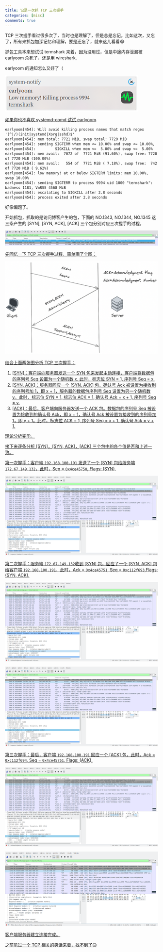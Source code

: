 ```yaml
---
title: 记录一次抓 TCP 三次握手
categories: [misc]
comments: true
---
```


TCP 三次握手看过很多次了，当时也是理解了，但是总是忘记。比如这次，又忘了，所有来抓包加深记忆和理解，要是还忘了，就来这儿看看:joy:

抓包工具本来想试试 termshark 来着，因为没用过，但是中途内存泄漏被 earlyoom 杀死了，还是用 wireshark.

<span class="spoiler" >earlyoom 的通知怎么又好了（</span>

<a data-fancybox="capture-tcp-3-way-handshake" href="../assets/img/post/capture-tcp-3-way-handshake/system-notify.png"><img src="../assets/img/post/capture-tcp-3-way-handshake/system-notify.png" style="text-align:center;" >

如果你也不喜欢 systemd-oomd 试试 [earlyoom](https://github.com/rfjakob/earlyoom).

```
earlyoom[454]: Will avoid killing process names that match regex '(^|/)(init|systemd|Xorg|sshd)$'
earlyoom[454]: mem total: 7721 MiB, swap total: 7720 MiB
earlyoom[454]: sending SIGTERM when mem <= 10.00% and swap <= 10.00%,
earlyoom[454]:         SIGKILL when mem <=  5.00% and swap <=  5.00%
earlyoom[454]: mem avail:  7072 of  7721 MiB (91.60%), swap free: 7720 of 7720 MiB (100.00%)
earlyoom[454]: mem avail:   554 of  7721 MiB ( 7.18%), swap free:  742 of 7720 MiB ( 9.62%)
earlyoom[454]: low memory! at or below SIGTERM limits: mem 10.00%, swap 10.00%
earlyoom[454]: sending SIGTERM to process 9994 uid 1000 "termshark": badness 1181, VmRSS 4568 MiB
earlyoom[454]: escalating to SIGKILL after 2.8 seconds
earlyoom[454]: process exited after 2.8 seconds

```

好像偏题了。

开始抓包，抓取的是访问博客产生的包，下面的 NO.1343, NO.1344, NO.1345 这三条产生的 [SYN], [SYN, ACK], [ACK] 三个包分别对应三次握手的过程，

<a data-fancybox="capture-tcp-3-way-handshake" href="../assets/img/post/capture-tcp-3-way-handshake/img01.png"><img src="../assets/img/post/capture-tcp-3-way-handshake/img01.png">

先回忆一下 TCP 三次握手过程，简单画了个图：

<a data-fancybox="capture-tcp-3-way-handshake" href="../assets/img/post/capture-tcp-3-way-handshake/img02.png"><img src="../assets/img/post/capture-tcp-3-way-handshake/img02.png" >

结合上面两张图分析 TCP 三次握手：

1. [SYN]：客户端向服务器发送一个 SYN 包来发起主动连接，客户端将数据包的序列号 Seq 设置为一个随机数 x. 此时，标志位 SYN = 1, 序列号 Seq = x.
2. [SYN, ACK]：服务器回应一个 [SYN, ACK] 包。确认号 Ack 被设置为接收到的序列号加 1，即 x + 1，服务器的数据包序列号 Seq 设置为另一个随机数 y。此时，标志位 SYN = 1, 标志位 ACK = 1, 确认号 Ack = x + 1, 序列号 Seq = y.
3. [ACK]：最后，客户端向服务器发送一个 ACK 包。数据包的序列号 Seq 被设置为接收到的确认号 Ack，即 x + 1，确认号 Ack 被设置为接收到的序列号加 1，即 y + 1。此时，标志位 ACK = 1, 序列号 Seq = x + 1, 确认号 Ack = y + 1.

理论分析完毕。

接下来逐条分析 [SYN]，[SYN, ACK]，[ACK] 三个包中的各个值是否和上述一致。

第一次握手：客户端 `192.168.100.191` 发送了一个 [SYN] 包给服务端 `172.67.149.132`，此时，Seq = `0x4ce45750`, Flags: (SYN).

<a data-fancybox="capture-tcp-3-way-handshake" href="../assets/img/post/capture-tcp-3-way-handshake/img03.png"><img src="../assets/img/post/capture-tcp-3-way-handshake/img03.png">

第二次握手：服务端 `172.67.149.132`收到 [SYN] 包，回应了一个 [SYN, ACK] 包给客户端 `192.168.100.191`，此时，Ack = `0x4ce45751`, Seq = `0xc112f693`,Flags: (SYN, ACK).

<a data-fancybox="capture-tcp-3-way-handshake" href="../assets/img/post/capture-tcp-3-way-handshake/img04.png"><img src="../assets/img/post/capture-tcp-3-way-handshake/img04.png">

<a data-fancybox="capture-tcp-3-way-handshake" href="../assets/img/post/capture-tcp-3-way-handshake/img05.png"><img src="../assets/img/post/capture-tcp-3-way-handshake/img05.png">

第三次握手：最后，客户端 `192.168.100.191` 回应一个 [ACK] 包，此时，Ack = `0xc112f694`, Seq = `0x4ce45751`, Flags: (ACK).

<a data-fancybox="capture-tcp-3-way-handshake" href="../assets/img/post/capture-tcp-3-way-handshake/img06.png"><img src="../assets/img/post/capture-tcp-3-way-handshake/img06.png">

<a data-fancybox="capture-tcp-3-way-handshake" href="../assets/img/post/capture-tcp-3-way-handshake/img07.png"><img src="../assets/img/post/capture-tcp-3-way-handshake/img07.png">

客户端服务器建立连接完成。

之前见过一个 TCP 相关的笑话来着，找不到了:upside_down_face:

